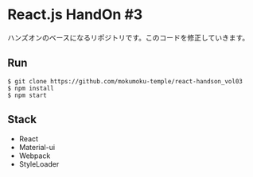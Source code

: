 # React.js HandOn #3

ハンズオンのベースになるリポジトリです。このコードを修正していきます。

## Run

```
$ git clone https://github.com/mokumoku-temple/react-handson_vol03
$ npm install
$ npm start
```

## Stack

* React
* Material-ui
* Webpack
* StyleLoader
